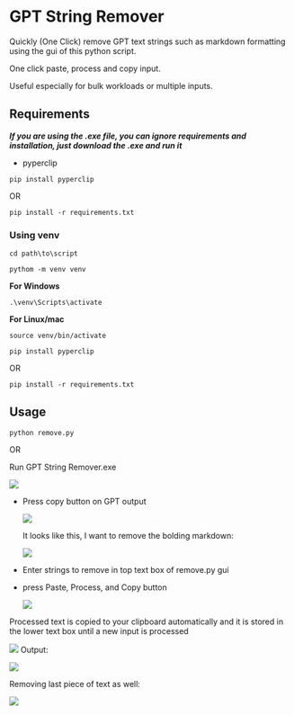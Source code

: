 # GPT String Remover

Quickly (One Click) remove GPT text strings such as markdown formatting using the gui of this python script. 

One click paste, process and copy input.

Useful especially for bulk workloads or multiple inputs.

## Requirements

***If you are using the .exe file, you can ignore requirements and installation, just download the .exe and run it***

- pyperclip

```
pip install pyperclip
```

OR

```
pip install -r requirements.txt
```

### Using venv

```
cd path\to\script
```

```
pythom -m venv venv
```

**For Windows**
```
.\venv\Scripts\activate
```

**For Linux/mac**
```
source venv/bin/activate
```

```
pip install pyperclip
```

OR

```
pip install -r requirements.txt
```

## Usage

```
python remove.py
```

OR

Run GPT String Remover.exe

  ![](Images/3.png)

- Press copy button on GPT output
  
  ![](Images/1.png)
  
  It looks like this, I want to remove the bolding markdown:
  
  ![](Images/2.png)
  
- Enter strings to remove in top text box of remove.py gui
- press Paste, Process, and Copy button
  
  ![](Images/4.png)

Processed text is copied to your clipboard automatically and it is stored in the lower text box until a new input is processed

![](Images/5.png)
Output:

![](Images/6.png)

Removing last piece of text as well:

![](Images/7.png)
